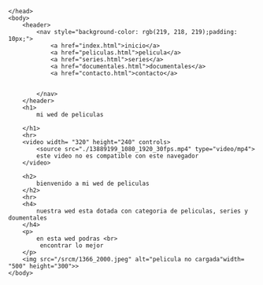 <html>
    <head>

    </head>
    <body>
        <header>
            <nav style="background-color: rgb(219, 218, 219);padding: 10px;">
                <a href="index.html">inicio</a> 
                <a href="peliculas.html">pelicula</a>
                <a href="series.html">series</a>
                <a href="documentales.html">documentales</a>
                <a href="contacto.html">contacto</a>


            </nav>
        </header>
        <h1>
            mi wed de peliculas
        
        </h1>
        <hr>
        <video width= "320" height="240" controls>
            <source src="./13889199_1080_1920_30fps.mp4" type="video/mp4">
            este video no es compatible con este navegador
        </video>
            
        <h2>
            bienvenido a mi wed de peliculas
        </h2>
        <hr>
        <h4>
            nuestra wed esta dotada con categoria de peliculas, series y doumentales 
        </h4>
        <p>
            en esta wed podras <br>
             encontrar lo mejor
        </p>
        <img src="/srcm/1366_2000.jpeg" alt="pelicula no cargada"width= "500" height="300">>
    </body>
</html>
